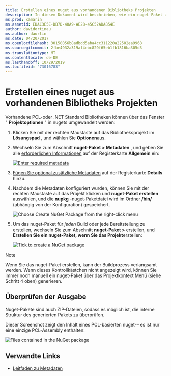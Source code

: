 ```yaml
---
title: Erstellen eines nuget aus vorhandenen Bibliotheks Projekten
description: In diesem Dokument wird beschrieben, wie ein nuget-Paket aus einem vorhandenen Bibliotheksprojekt erstellt wird, sodass der Code für andere Entwickler freigegeben werden kann.
ms.prod: xamarin
ms.assetid: EDAC3E5E-DB7D-40A9-AE28-45C52ADA854E
author: davidortinau
ms.author: daortin
ms.date: 04/20/2017
ms.openlocfilehash: 30158056b8adbdd5aba4cc311220a22502ea9968
ms.sourcegitcommit: 2fbe4932a319af4ebc829f65eb1fb1816ba305d3
ms.translationtype: MT
ms.contentlocale: de-DE
ms.lasthandoff: 10/29/2019
ms.locfileid: "73016783"
---
```

# <a name="creating-a-nuget-from-existing-library-projects"></a>Erstellen eines nuget aus vorhandenen Bibliotheks Projekten

Vorhandene PCL-oder .NET Standard Bibliotheken können über das Fenster " **Projektoptionen** " in nugets umgewandelt werden:

1. Klicken Sie mit der rechten Maustaste auf das Bibliotheksprojekt im **Lösungspad** , und wählen Sie **Optionen**aus.

2. Wechseln Sie zum Abschnitt **nuget-Paket > Metadaten** , und geben Sie alle [erforderlichen Informationen](~/cross-platform/app-fundamentals/nuget-multiplatform-libraries/metadata.md) auf der Registerkarte **Allgemein** ein:

   [![](existing-library-images/existing-metadata-sml.png "Enter required metadata")](existing-library-images/existing-metadata.png#lightbox)

3. [Fügen Sie optional zusätzliche Metadaten](~/cross-platform/app-fundamentals/nuget-multiplatform-libraries/metadata.md) auf der Registerkarte **Details** hinzu.

4. Nachdem die Metadaten konfiguriert wurden, können Sie mit der rechten Maustaste auf das Projekt klicken und **nuget-Paket erstellen** auswählen, und die **nupkg** -nuget-Paketdatei wird im Ordner **/bin/** (abhängig von der Konfiguration) gespeichert.

   ![](existing-library-images/create-nuget-package.png "Choose Create NuGet Package from the right-click menu")

5. Um das nuget-Paket für _jeden_ Build oder jede Bereitstellung zu erstellen, wechseln Sie zum Abschnitt **nuget-Paket >** erstellen, und **Erstellen Sie ein nuget-Paket, wenn Sie das Projekt**erstellen:

    [![](existing-library-images/existing-tickbox-sml.png "Tick to create a NuGet package")](existing-library-images/existing-tickbox.png#lightbox)

> [!NOTE]
> Wenn Sie das nuget-Paket erstellen, kann der Buildprozess verlangsamt werden. Wenn dieses Kontrollkästchen nicht angezeigt wird, können Sie immer noch manuell ein nuget-Paket über das Projektkontext Menü (siehe Schritt 4 oben) generieren.

## <a name="verifying-the-output"></a>Überprüfen der Ausgabe

Nuget-Pakete sind auch ZIP-Dateien, sodass es möglich ist, die interne Struktur des generierten Pakets zu überprüfen.

Dieser Screenshot zeigt den Inhalt eines PCL-basierten nuget-– es ist nur eine einzige PCL-Assembly enthalten:

![](existing-library-images/nuget-output.png "Files contained in the NuGet package")

## <a name="related-links"></a>Verwandte Links

- [Leitfaden zu Metadaten](~/cross-platform/app-fundamentals/nuget-multiplatform-libraries/metadata.md)
